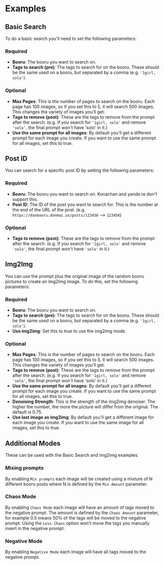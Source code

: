# Examples

## Basic Search
To do a basic search you'll need to set the following parameters:

### Required
- **Booru**: The booru you want to search on.
- **Tags to search (pre)**: The tags to search for on the booru. These should be the same used on a booru, but separated by a comma (e.g. `'1girl, solo'`).

### Optional
- **Max Pages**: This is the number of pages to search on the booru. Each page has 100 images, so if you set this to 5, it will search 500 images. This changes the variety of images you'll get.
- **Tags to remove (post)**: These are the tags to remove from the prompt after the search. (e.g. If you search for `'1girl, solo'` and remove `'solo'`, the final prompt won't have 'solo' in it.)
- **Use the same prompt for all images**: By default you'll get a different prompt for each image you create. If you want to use the same prompt for all images, set this to true.

## Post ID
You can search for a specific post ID by setting the following parameters:

### Required
- **Booru**: The booru you want to search on. Konachan and yande.re don't support this.
- **Post ID**: The ID of the post you want to search for. This is the number at the end of the URL of the post. (e.g. `https://danbooru.donmai.us/posts/123456` --> `123456`)

### Optional
- **Tags to remove (post)**: These are the tags to remove from the prompt after the search. (e.g. If you search for `'1girl, solo'` and remove `'solo'`, the final prompt won't have `'solo'` in it.)

## Img2Img
You can use the prompt plus the original image of the random booru pictures to create an img2img image. To do this, set the following parameters:

### Required
- **Booru**: The booru you want to search on.
- **Tags to search (pre)**: The tags to search for on the booru. These should be the same used on a booru, but separated by a comma (e.g. `'1girl, solo'`).
- **Use img2img**: Set this to true to use the img2img mode.

### Optional
- **Max Pages**: This is the number of pages to search on the booru. Each page has 100 images, so if you set this to 5, it will search 500 images. This changes the variety of images you'll get.
- **Tags to remove (post)**: These are the tags to remove from the prompt after the search. (e.g. If you search for `'1girl, solo'` and remove `'solo'`, the final prompt won't have 'solo' in it.)
- **Use the same prompt for all images**: By default you'll get a different prompt for each image you create. If you want to use the same prompt for all images, set this to true.
- **Denoising Strength**: This is the strength of the img2img denoiser. The higher the number, the more the picture will differ from the original. The default is 0.75.
- **Use last image as img2img**: By default you'll get a different image for each image you create. If you want to use the same image for all images, set this to true.

## Additional Modes
These can be used with the Basic Search and img2img examples.
### Mixing prompts
By enabling `Mix prompts` each image will be created using a mixture of N different booru posts where N is defined by the `Mix Amount` parameter.
### Chaos Mode
By enabling `Chaos Mode` each image will have an amount of tags moved to the negative prompt. The amount is defined by the `Chaos Amount` parameter, for example 0.5 means 50% of the tags will be moved to the negative prompt. Using the `Less Chaos` option won't move the tags you manually insert in the negative prompt.
### Negative Mode
By enabling `Negative Mode` each image will have all tags moved to the negative prompt.